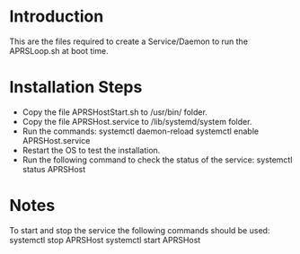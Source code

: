 # Introduction
This are the files required to create a Service/Daemon to run the APRSLoop.sh at boot time.
# Installation Steps
- Copy the file APRSHostStart.sh to /usr/bin/ folder.
- Copy the file APRSHost.service to /lib/systemd/system folder.
- Run the commands: 
  systemctl daemon-reload
  systemctl enable APRSHost.service
- Restart the OS to test the installation.
- Run the following command to check the status of the service: systemctl status APRSHost
# Notes 
To start and stop the service the following commands should be used:
systemctl stop APRSHost
systemctl start APRSHost
